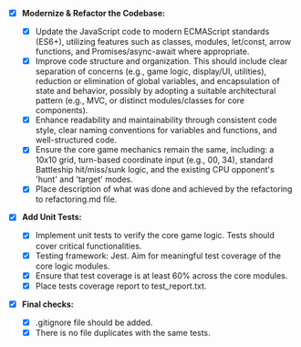 - [x] **Modernize & Refactor the Codebase:**

  - [x] Update the JavaScript code to modern ECMAScript standards (ES6+), utilizing features such as classes, modules, let/const, arrow functions, and Promises/async-await where appropriate.
  - [x] Improve code structure and organization. This should include clear separation of concerns (e.g., game logic, display/UI, utilities), reduction or elimination of global variables, and encapsulation of state and behavior, possibly by adopting a suitable architectural pattern (e.g., MVC, or distinct modules/classes for core components).
  - [x] Enhance readability and maintainability through consistent code style, clear naming conventions for variables and functions, and well-structured code.
  - [x] Ensure the core game mechanics remain the same, including: a 10x10 grid, turn-based coordinate input (e.g., 00, 34), standard Battleship hit/miss/sunk logic, and the existing CPU opponent's 'hunt' and 'target' modes.
  - [x] Place description of what was done and achieved by the refactoring to refactoring.md file.

- [x] **Add Unit Tests:**

  - [x] Implement unit tests to verify the core game logic. Tests should cover critical functionalities.
  - [x] Testing framework: Jest. Aim for meaningful test coverage of the core logic modules.
  - [x] Ensure that test coverage is at least 60% across the core modules.
  - [x] Place tests coverage report to test_report.txt.

- [x] **Final checks:**
  - [x] .gitignore file should be added.
  - [x] There is no file duplicates with the same tests.
